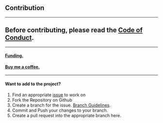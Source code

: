 ## Contribution
---

## Before contributing, please read the [Code of Conduct](.github/CODE_OF_CONDUCT.md).

---

#### [Funding.](.github/FUNDING.yml)
#### [Buy me a coffee.](https://www.buymeacoffee.com/KieranB)

---

#### Want to add to the project?

1. Find an appropriate [issue](https://github.com/KieranBond/TinYard/issues) to work on
2. Fork the Repository on Github
3. Create a branch for the issue. [Branch Guidelines](.github/Branch-Guidelines.md).
4. Commit and Push your changes to your branch.
5. Create a pull request into the appropriate branch here.
